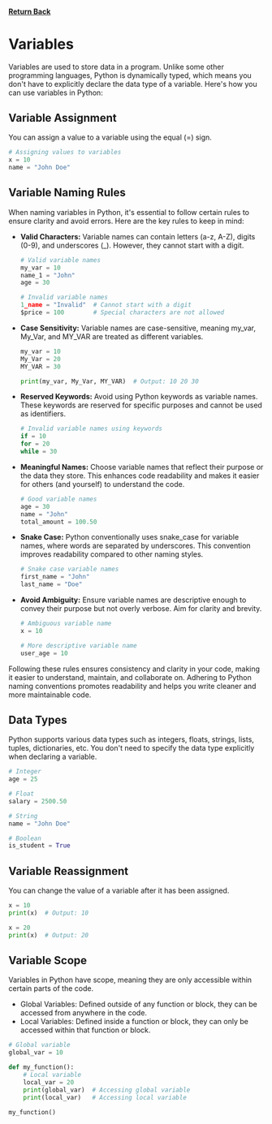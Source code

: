 #### [Return Back](../../python_for_testers.md)

# Variables

Variables are used to store data in a program. Unlike some other programming languages, Python is dynamically typed, which means you don't have to explicitly declare the data type of a variable. Here's how you can use variables in Python:

## Variable Assignment

You can assign a value to a variable using the equal (=) sign.

```python
# Assigning values to variables
x = 10
name = "John Doe"
```

## Variable Naming Rules

When naming variables in Python, it's essential to follow certain rules to ensure clarity and avoid errors. Here are the key rules to keep in mind:

- **Valid Characters:** Variable names can contain letters (a-z, A-Z), digits (0-9), and underscores (_). However, they cannot start with a digit.

    ```python
    # Valid variable names
    my_var = 10
    name_1 = "John"
    age = 30

    # Invalid variable names
    1_name = "Invalid"  # Cannot start with a digit
    $price = 100        # Special characters are not allowed
    ```

- **Case Sensitivity:** Variable names are case-sensitive, meaning my_var, My_Var, and MY_VAR are treated as different variables.

    ```python
    my_var = 10
    My_Var = 20
    MY_VAR = 30

    print(my_var, My_Var, MY_VAR)  # Output: 10 20 30
    ```

- **Reserved Keywords:** Avoid using Python keywords as variable names. These keywords are reserved for specific purposes and cannot be used as identifiers.

    ```python
    # Invalid variable names using keywords
    if = 10
    for = 20
    while = 30
    ```

- **Meaningful Names:** Choose variable names that reflect their purpose or the data they store. This enhances code readability and makes it easier for others (and yourself) to understand the code.

    ```python
    # Good variable names
    age = 30
    name = "John"
    total_amount = 100.50
    ```

- **Snake Case:** Python conventionally uses snake_case for variable names, where words are separated by underscores. This convention improves readability compared to other naming styles.

    ```python
    # Snake case variable names
    first_name = "John"
    last_name = "Doe"
    ```

- **Avoid Ambiguity:** Ensure variable names are descriptive enough to convey their purpose but not overly verbose. Aim for clarity and brevity.

    ```python
    # Ambiguous variable name
    x = 10

    # More descriptive variable name
    user_age = 10
    ```

Following these rules ensures consistency and clarity in your code, making it easier to understand, maintain, and collaborate on. Adhering to Python naming conventions promotes readability and helps you write cleaner and more maintainable code.

## Data Types

Python supports various data types such as integers, floats, strings, lists, tuples, dictionaries, etc. You don't need to specify the data type explicitly when declaring a variable.

```python
# Integer
age = 25

# Float
salary = 2500.50

# String
name = "John Doe"

# Boolean
is_student = True
```

## Variable Reassignment

You can change the value of a variable after it has been assigned.

```python
x = 10
print(x)  # Output: 10

x = 20
print(x)  # Output: 20
```

## Variable Scope

Variables in Python have scope, meaning they are only accessible within certain parts of the code.

- Global Variables: Defined outside of any function or block, they can be accessed from anywhere in the code.
- Local Variables: Defined inside a function or block, they can only be accessed within that function or block.

```python
# Global variable
global_var = 10

def my_function():
    # Local variable
    local_var = 20
    print(global_var)  # Accessing global variable
    print(local_var)   # Accessing local variable

my_function()
```
